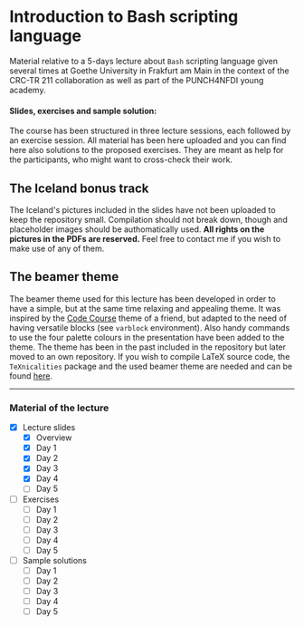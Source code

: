 # Introduction to Bash scripting language

Material relative to a 5-days lecture about `Bash` scripting language given several times at Goethe University in Frakfurt am Main in the context of the CRC-TR 211 collaboration as well as part of the PUNCH4NFDI young academy.

#### Slides, exercises and sample solution:

The course has been structured in three lecture sessions, each followed by an exercise session.
All material has been here uploaded and you can find here also solutions to the proposed exercises.
They are meant as help for the participants, who might want to cross-check their work.

## The Iceland bonus track

The Iceland's pictures included in the slides have not been uploaded to keep the repository small.
Compilation should not break down, though and placeholder images should be authomatically used.
**All rights on the pictures in the PDFs are reserved.**
Feel free to contact me if you wish to make use of any of them.

## The beamer theme

The beamer theme used for this lecture has been developed in order to have a simple, but at the same time relaxing and appealing theme.
It was inspired by the [Code Course](https://github.com/Irubataru/beamer-themes) theme of a friend, but adapted to the need of having versatile blocks (see `varblock` environment).
Also handy commands to use the four palette colours in the presentation have been added to the theme.
The theme has been in the past included in the repository but later moved to an own repository.
If you wish to compile LaTeX source code, the `TeXnicalities` package and the used beamer theme are needed and can be found [here](https://github.com/AxelKrypton/TeXnicalities).

---

### Material of the lecture

- [X] Lecture slides
  - [X] Overview
  - [X] Day 1
  - [X] Day 2
  - [X] Day 3
  - [X] Day 4
  - [ ] Day 5

- [ ] Exercises
  - [ ] Day 1
  - [ ] Day 2
  - [ ] Day 3
  - [ ] Day 4
  - [ ] Day 5

- [ ] Sample solutions
  - [ ] Day 1
  - [ ] Day 2
  - [ ] Day 3
  - [ ] Day 4
  - [ ] Day 5
